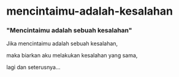 # mencintaimu-adalah-kesalahan

### **"Mencintaimu adalah sebuah kesalahan"**
Jika mencintaimu adalah sebuah kesalahan, 

maka biarkan aku melakukan kesalahan yang sama,

lagi dan seterusnya...
